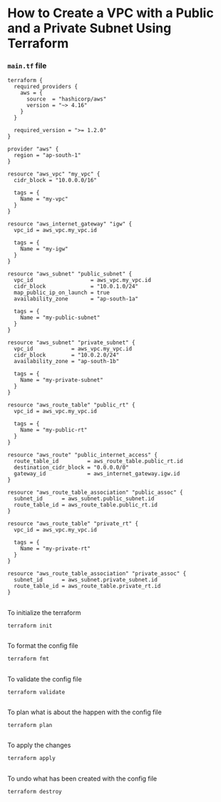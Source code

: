 # How to Create a VPC with a Public and a Private Subnet Using Terraform

### `main.tf` file
```hcl
terraform {
  required_providers {
    aws = {
      source  = "hashicorp/aws"
      version = "~> 4.16"
    }
  }

  required_version = ">= 1.2.0"
}

provider "aws" {
  region = "ap-south-1"
}

resource "aws_vpc" "my_vpc" {
  cidr_block = "10.0.0.0/16"

  tags = {
    Name = "my-vpc"
  }
}

resource "aws_internet_gateway" "igw" {
  vpc_id = aws_vpc.my_vpc.id

  tags = {
    Name = "my-igw"
  }
}

resource "aws_subnet" "public_subnet" {
  vpc_id                  = aws_vpc.my_vpc.id
  cidr_block              = "10.0.1.0/24"
  map_public_ip_on_launch = true
  availability_zone       = "ap-south-1a"

  tags = {
    Name = "my-public-subnet"
  }
}

resource "aws_subnet" "private_subnet" {
  vpc_id            = aws_vpc.my_vpc.id
  cidr_block        = "10.0.2.0/24"
  availability_zone = "ap-south-1b"

  tags = {
    Name = "my-private-subnet"
  }
}

resource "aws_route_table" "public_rt" {
  vpc_id = aws_vpc.my_vpc.id

  tags = {
    Name = "my-public-rt"
  }
}

resource "aws_route" "public_internet_access" {
  route_table_id         = aws_route_table.public_rt.id
  destination_cidr_block = "0.0.0.0/0"
  gateway_id             = aws_internet_gateway.igw.id
}

resource "aws_route_table_association" "public_assoc" {
  subnet_id      = aws_subnet.public_subnet.id
  route_table_id = aws_route_table.public_rt.id
}

resource "aws_route_table" "private_rt" {
  vpc_id = aws_vpc.my_vpc.id

  tags = {
    Name = "my-private-rt"
  }
}

resource "aws_route_table_association" "private_assoc" {
  subnet_id      = aws_subnet.private_subnet.id
  route_table_id = aws_route_table.private_rt.id
}
```
##

To initialize the terraform
```
terraform init
```
##

To format the config file
```
terraform fmt
```
##

To validate the config file
```
terraform validate
``` 
## 

To plan what is about the happen with the config file
```
terraform plan
```
##

To apply the changes
```
terraform apply
``` 
##

To undo what has been created with the config file
```
terraform destroy
``` 
